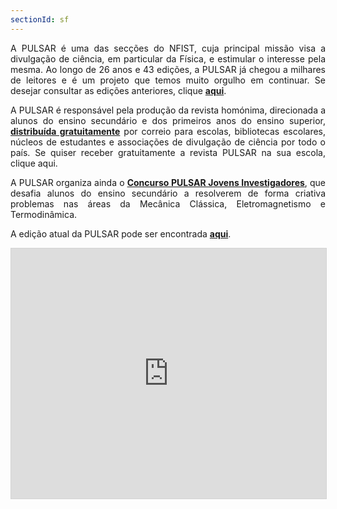 ```yaml
---
sectionId: sf
---
```


<div style="text-align: justify">

A PULSAR é uma das secções do NFIST, cuja principal missão visa a divulgação de ciência, em particular da Física, e estimular o interesse pela mesma. Ao longo de 26 anos e 43 edições, a PULSAR já chegou a milhares de leitores e é um projeto que temos muito orgulho em continuar. Se desejar consultar as edições anteriores, clique <u><strong>aqui</strong></u>.

A PULSAR é responsável pela produção da revista homónima, direcionada a alunos do ensino secundário e dos primeiros anos do ensino superior, <u><strong>distribuída gratuitamente</strong></u> por correio para escolas, bibliotecas escolares, núcleos de estudantes e associações de divulgação de ciência por todo o país. Se quiser receber gratuitamente a revista PULSAR na sua escola, clique aqui.

A PULSAR organiza ainda o <u><strong>Concurso PULSAR Jovens Investigadores</strong></u>, que desafia alunos do ensino secundário a resolverem de forma criativa problemas nas áreas da Mecânica Clássica, Eletromagnetismo e Termodinâmica.

A edição atual da PULSAR pode ser encontrada <u><strong>aqui</strong></u>.

</div>

<iframe allowfullscreen="" scrolling="no" class="fp-iframe" style="border: 1px solid lightgray; width: 100%; height: 400px;" src="https://heyzine.com/flip-book/bfbad321c7.html"></iframe>
